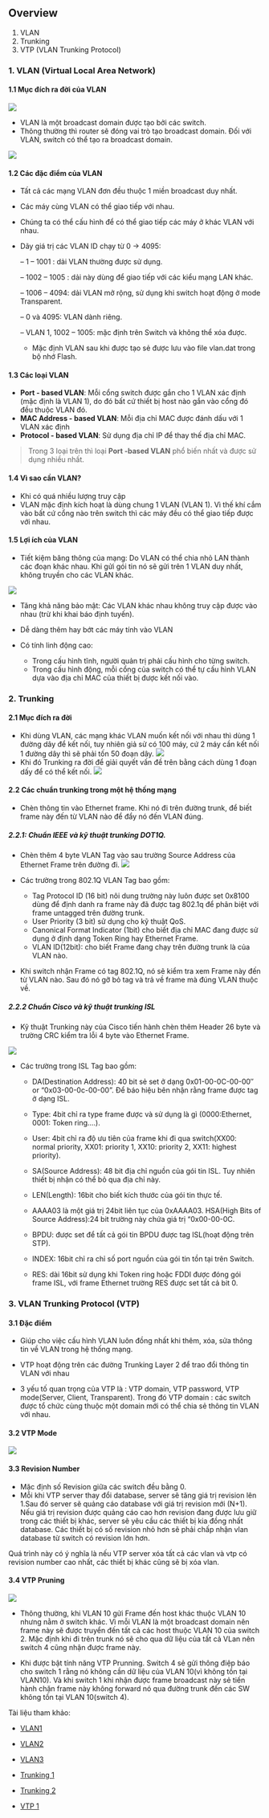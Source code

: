 ## Overview
1. VLAN
2. Trunking
3. VTP (VLAN Trunking Protocol)



### 1. VLAN (Virtual Local Area Network)

#### 1.1 Mục đích ra đời của VLAN

![](https://github.com/TrongTan124/Thuc-tap-VNPT/raw/main/MinhNN/CCNA/images/demo.jpeg)
- VLAN là một broadcast domain được tạo bởi các switch.
- Thông thường thì router sẽ đóng vai trò tạo broadcast domain. Đối với VLAN, switch có thể tạo ra broadcast domain.

![](https://scontent.xx.fbcdn.net/v/t1.15752-9/279476342_307960174843267_9107473540265691194_n.png?stp=dst-png_s280x280&_nc_cat=104&ccb=1-7&_nc_sid=aee45a&_nc_ohc=RuAU-SGZPtsAX_hvkR8&_nc_ad=z-m&_nc_cid=0&_nc_ht=scontent.xx&oh=03_AdTmt4-OuhNzXP-gHb9wBQO-REKWngNVf85uQSM6eSY0oA&oe=64999DC3)

#### 1.2 Các đặc điểm của VLAN
- Tất cả các mạng VLAN đơn đều thuộc 1 miền broadcast duy nhất.
- Các máy cùng VLAN có thể giao tiếp với nhau. 
- Chúng ta có thể cấu hình để có thể giao tiếp các máy ở khác VLAN với nhau.
- Dãy giá trị các VLAN ID chạy từ 0 -> 4095:

    – 1 – 1001 : dải VLAN thường được sử dụng.

    – 1002 – 1005 : dải này dùng để giao tiếp với các kiểu mạng LAN khác.

    – 1006 – 4094: dải VLAN mở rộng, sử dụng khi switch hoạt động ở mode Transparent.

    – 0 và 4095: VLAN dành riêng.

    – VLAN 1, 1002 – 1005: mặc định trên Switch và không thể xóa được.

    - Mặc định VLAN sau khi được tạo sẻ được lưu vào file vlan.dat trong bộ nhớ Flash.
#### 1.3 Các loại VLAN

- **Port - based VLAN**: Mỗi cổng switch được gắn cho 1 VLAN xác định (mặc định là VLAN 1), do đó bất cứ thiết bị host nào gắn vào cổng đó đều thuộc VLAN đó.
- **MAC Address - based VLAN**: Mỗi địa chỉ MAC được đánh dấu với 1 VLAN xác định
- **Protocol - based VLAN**: Sử dụng địa chỉ IP để thay thế địa chỉ MAC.

> Trong 3 loại trên thì loại **Port -based VLAN** phổ biến nhất và được sử dụng nhiều nhất.

#### 1.4 Vì sao cần VLAN?

- Khi có quá nhiều lượng truy cập
- VLAN mặc định kích hoạt là dùng chung 1 VLAN (VLAN 1). Vì thế khí cắm vào bất cứ cổng nào trên switch thì các máy đều có thể giao tiếp được với nhau.

#### 1.5 Lợi ích của VLAN

- Tiết kiệm băng thông của mạng: Do VLAN có thể chia nhỏ LAN thành các đoạn khác nhau. Khi gửi gói tin nó sẽ gửi trên 1 VLAN duy nhất, không truyền cho các VLAN khác.

![](https://scontent.fhan2-4.fna.fbcdn.net/v/t1.15752-9/350356957_132268419862036_7163991565909198654_n.png?_nc_cat=100&ccb=1-7&_nc_sid=ae9488&_nc_ohc=P6qdKVOLMRcAX-sFjxJ&_nc_ht=scontent.fhan2-4.fna&oh=03_AdSHElhdBKFMuMaJDnaEN2CEvO3ZI3HM5oXQRIdWUhprJg&oe=64998B4F)

- Tăng khả năng bảo mật: Các VLAN khác nhau không truy cập được vào nhau (trừ khi khai báo định tuyến).

- Dễ dàng thêm hay bớt các máy tính vào VLAN

- Có tính linh động cao: 
    - Trong cấu hình tĩnh, người quản trị phải cấu hình cho từng switch. 
    - Trong cấu hình động, mỗi cổng của switch có thể tự cấu hình VLAN dựa vào địa chỉ MAC của thiết bị được kết nối vào.

### 2. Trunking

#### 2.1 Mục đích ra đời
- Khi dùng VLAN, các mạng khác VLAN muốn kết nối với nhau thì dùng 1 đường dây để kết nối, tuy nhiên giả sử có 100 máy, cứ 2 máy cần kết nối 1 đường dây thì sẽ phải tốn 50 đoạn dây.
![](https://scontent.fhan2-3.fna.fbcdn.net/v/t1.15752-9/350377765_204637385832015_7713580454583899673_n.png?_nc_cat=101&ccb=1-7&_nc_sid=ae9488&_nc_ohc=Nfn6NlHHmjIAX8XgQVH&_nc_ht=scontent.fhan2-3.fna&oh=03_AdS2UkDABwsM0h7jftAv6xtGfNlcfQEJA8ikQxHGWqW5Jw&oe=64998450)
- Khi đó Trunking ra đời để giải quyết vấn đề trên bằng cách dùng 1 đoạn dấy để có thể kết nối.
![](https://scontent.fhan2-5.fna.fbcdn.net/v/t1.15752-9/350183269_928742971687528_8088389611547391635_n.png?_nc_cat=109&ccb=1-7&_nc_sid=ae9488&_nc_ohc=umfxbyvVP24AX_CEer6&_nc_ht=scontent.fhan2-5.fna&oh=03_AdSPXeCuNyWifKDDkAidAY62OXWJMoSrKNu4rN4eHA0GMQ&oe=64999007)



#### 2.2 Các chuẩn trunking trong một hệ thống mạng
- Chèn thông tin vào Ethernet frame. Khi nó đi trên đường trunk, để biết frame này đến từ VLAN nào để đẩy nó đến VLAN đúng.

##### 2.2.1: Chuẩn IEEE và kỹ thuật trunking DOT1Q.
- Chèn thêm 4 byte VLAN Tag vào sau trường Source Address của Ethernet Frame trên đường đi.
![](https://scontent.fhan2-4.fna.fbcdn.net/v/t1.15752-9/350095110_205722432307394_2832586236961192440_n.png?_nc_cat=105&ccb=1-7&_nc_sid=ae9488&_nc_ohc=UiLO1yy3ez0AX95MZJx&_nc_ht=scontent.fhan2-4.fna&oh=03_AdSLY71ldV_n5XEREyuN4KkPkCqIfDeXriFlZ8FJqn4BRg&oe=6499811A)

- Các trường trong 802.1Q VLAN Tag bao gồm:
    - Tag Protocol ID (16 bit) nôi dung trường này luôn được set 0x8100 dùng để định danh ra frame này đã được tag 802.1q để phân biệt với frame untagged trên đường trunk.
    - User Priority (3 bit) sử dụng cho kỹ thuật QoS.
    - Canonical Format Indicator (1bit) cho biết địa chỉ MAC đang được sử dụng ở định dạng Token Ring hay Ethernet Frame.
    - VLAN ID(12bit): cho biết Frame đang chạy trên đường trunk là của VLAN nào.

- Khi switch nhận Frame có tag 802.1Q, nó sẽ kiểm tra xem Frame này đến từ VLAN nào. Sau đó nó gỡ bỏ tag và trả về frame mà đúng VLAN thuộc về.

##### 2.2.2 Chuẩn Cisco và kỹ thuật trunking ISL

- Kỹ thuật Trunking này của Cisco tiến hành chèn thêm Header 26 byte và trường CRC kiểm tra lỗi 4 byte vào Ethernet Frame.

![](https://scontent.fhan2-4.fna.fbcdn.net/v/t1.15752-9/350095686_993083468716586_3727332224655913654_n.png?_nc_cat=103&ccb=1-7&_nc_sid=ae9488&_nc_ohc=FSuDuZRyPvYAX_nb3l_&_nc_ht=scontent.fhan2-4.fna&oh=03_AdTcbcBeXIBoXIK11IVZqzHxdbWNR0zxmAXG4mO76OX4Pw&oe=6499905C)

- Các trường trong ISL Tag bao gồm:
    - DA(Destination Address): 40 bit sẻ set ở dạng 0x01-00-0C-00-00″ or “0x03-00-0c-00-00”. Để báo hiệu bên nhận rằng frame được tag ở dạng ISL.

    - Type: 4bit chỉ ra type frame được và sử dụng là gì (0000:Ethernet, 0001: Token ring….).

    - User: 4bit chỉ ra độ ưu tiên của frame khi đi qua switch(XX00: normal priority, XX01: priority 1, XX10: priority 2, XX11: highest priority).

    - SA(Source Address): 48 bit địa chỉ nguồn của gói tin ISL. Tuy nhiên thiết bị nhận có thể bỏ qua địa chỉ này.

    - LEN(Length): 16bit cho biết kích thước của gói tin thực tế.

    - AAAA03 là một giá trị 24bit liên tục của  0xAAAA03.
HSA(High Bits of Source Address):24 bit trường này chứa giá trị “0x00-00-0C.

    - BPDU: được set để tất cả gói tin BPDU được tag ISL(hoạt động trên STP).

    - INDEX: 16bit chỉ ra chỉ số port nguồn của gói tin tồn tại trên Switch.

    - RES: dài 16bit sử dụng khi Token ring hoặc FDDI được đóng gói frame ISL, với frame Ethernet trường RES được set tất cả bit 0.


### 3. VLAN Trunking Protocol (VTP)
#### 3.1 Đặc điểm
- Giúp cho việc cấu hình VLAN luôn đồng nhất khi thêm, xóa, sửa thông tin về VLAN trong hệ thống mạng.

- VTP hoạt động trên các đường Trunking Layer 2 để trao đổi thông tin VLAN với nhau

- 3 yếu tố quan trọng của VTP là : VTP domain, VTP password, VTP mode(Server, Client, Transparent). Trong đó
VTP domain : các switch được tổ chức cùng thuộc một domain mới có thể chia sẻ thông tin VLAN với nhau.


#### 3.2 VTP Mode

![](https://scontent.fhan2-4.fna.fbcdn.net/v/t1.15752-9/349451719_203112212633930_3515620815942995199_n.png?_nc_cat=105&ccb=1-7&_nc_sid=ae9488&_nc_ohc=YW7F0uMOp2IAX84CfdT&_nc_ht=scontent.fhan2-4.fna&oh=03_AdQ8g7YH_j3yLRBIOh2ZlHHiWC6xxZ7oZ1ylxgxWRlgVJQ&oe=64998EBA)
<!-- - **Server** : switch hoạt động ở mode này có toàn quyền quyết định tạo, xóa, sửa thông tin VLAN. Đồng bộ thông tin VLAN từ các Switch khác, Forward thông tin VLAN đến các Switch khác.

-  **Client**: switch hoạt động ở mode này không được thay đổi thông tin VLAN mà chỉ nhận thông tin VLAN từ Server. Đồng bộ thông tin VLAN từ switch khác và forward thông tin VLAN.

-  **Transparent**: switch hoạt động ở mode này không tiến hành tiếp nhận thông tin VLAN. Nó vẫn nhận được thông tin VLAN từ các Switch khác nhưng không tiến hành đồng bộ thông tin VLAN. Có thể tạo, xóa, sửa VLAN độc lập trên nó. Không gửi thông tin VLAN của bản thân cho các Switch khác nhưng nó có thể forward thông tin VLAN nhận được đến các Switch khác. -->

#### 3.3 Revision Number
- Mặc định số Revision giữa các switch đều bằng 0.
- Mỗi khi VTP server thay đổi database, server sẽ tăng giá trị revision lên 1.Sau đó server sẽ quảng cáo database với giá trị revision mới (N+1). Nếu giá trị revision được quảng cáo cao hơn revision đang được lưu giữ trong các thiết bị khác, server sẽ yêu cầu các thiết bị kia đồng nhất database. Các thiết bị có số revision nhỏ hơn sẽ phải chấp nhận vlan database từ switch có revision lớn hơn.

Quá trình này có ý nghĩa là nếu VTP server xóa tất cả các vlan và vtp có revision number cao nhất, các thiết bị khác cũng sẽ bị xóa vlan.

#### 3.4 VTP Pruning


![](https://scontent.fhan2-5.fna.fbcdn.net/v/t1.15752-9/350198074_648694377297941_3322570803153062702_n.png?_nc_cat=109&ccb=1-7&_nc_sid=ae9488&_nc_ohc=V_r0SpReSvgAX-YVUIm&_nc_ht=scontent.fhan2-5.fna&oh=03_AdRz_2Ot5PqewkpciaLuzFCf9iha0MACv2kA-a9o90Yv6Q&oe=6499AFFA)

- Thông thường, khi VLAN 10 gửi Frame đến host khác thuộc VLAN 10 nhưng nằm ở switch khác. Vì mỗi VLAN là một broadcast domain nên frame này sẽ được truyển đến tất cả các host thuộc VLAN 10 của switch 2. Mặc định khi đi trên trunk nó sẽ cho qua dữ liệu của tất cả VLan nên switch 4 cũng nhận được frame này. 

- Khi được bật tính năng VTP Prunning. Switch 4 sẻ gửi thông điệp báo cho switch 1 rằng nó không cần dữ liệu của VLAN 10(vì không tồn  tại VLAN10). Và khi switch 1 khi nhận được frame broadcast này sẻ tiến hành chặn frame này không forward nó qua đường trunk đến các SW không tồn tại VLAN 10(switch 4).

Tài liệu tham khảo:

- [VLAN1](https://quantrimang.com/vlan-la-gi-lam-the-nao-de-cau-hinh-mot-vlan-tren-switch-cisco-64830)
- [VLAN2](https://www.dienmayxanh.com/kinh-nghiem-hay/vlan-la-gi-co-can-thiet-su-dung-khong-lam-the-nao-1137273)
- [VLAN3](https://fptshop.com.vn/tin-tuc/tin-moi/cach-don-gian-phan-biet-cac-loai-vlan-122720#:~:text=VLAN%20s%E1%BA%BD%20%C4%91%C6%B0%E1%BB%A3c%20chia%20ra,cho%20m%E1%BB%99t%20VLAN%20nh%E1%BA%A5t%20%C4%91%E1%BB%8Bnh.)

- [Trunking 1](https://www.totolink.vn/article/97-vtp-la-gi-vlan-trunking-protocol-la-gi.html#:~:text=K%E1%BA%BFt%20n%E1%BB%91i%20%E2%80%9Ctrunk%E2%80%9D%20l%C3%A0%20li%C3%AAn,VLAN%20tr%C3%AAn%20h%E1%BB%87%20th%E1%BB%91ng%20m%E1%BA%A1ng.)

- [Trunking 2](https://itforvn.com/bai-6-vlan-trunking-vtp/)


- [VTP 1](https://itforvn.com/bai-6-vlan-trunking-vtp/)